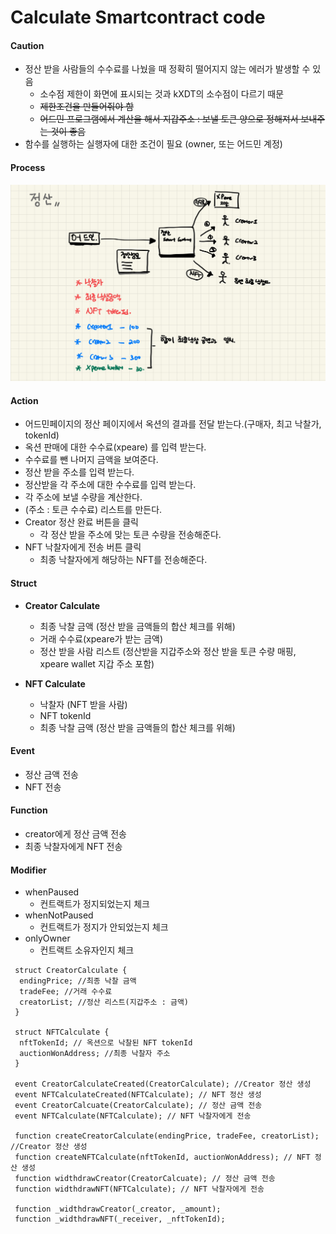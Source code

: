 # Calculate Smartcontract code 

#### Caution

- 정산 받을 사람들의 수수료를 나눴을 때 정확히 떨어지지 않는 에러가 발생할 수 있음
  - 소수점 제한이 화면에 표시되는 것과 kXDT의 소수점이 다르기 때문 
  - ~~제한조건을 만들어줘야 함~~
  - ~~어드민 프로그램에서 계산을 해서 지갑주소 : 보낼 토큰 양으로 정해져서 보내주는 것이 좋음~~
- 함수를 실행하는 실행자에 대한 조건이 필요 (owner, 또는 어드민 계정)

#### Process

![Calculate Process](./img/calculate_process.jpg)

#### Action 

- 어드민페이지의 정산 페이지에서 옥션의 결과를 전달 받는다.(구매자, 최고 낙찰가, tokenId)
- 옥션 판매에 대한 수수료(xpeare) 를 입력 받는다.
- 수수료를 뺀 나머지 금액을 보여준다. 
- 정산 받을 주소를 입력 받는다. 
- 정산받을 각 주소에 대한 수수료를 입력 받는다.
- 각 주소에 보낼 수량을 계산한다. 
- (주소 : 토큰 수수료) 리스트를 만든다. 
- Creator 정산 완료 버튼을 클릭
  - 각 정산 받을 주소에 맞는 토큰 수량을 전송해준다.
- NFT 낙찰자에게 전송 버튼 클릭 
  - 최종 낙찰자에게 해당하는 NFT를 전송해준다.

#### Struct 

- **Creator Calculate**
  - 최종 낙찰 금액 (정산 받을 금액들의 합산 체크를 위해)
  - 거래 수수료(xpeare가 받는 금액)
  - 정산 받을 사람 리스트 (정산받을 지갑주소와 정산 받을 토큰 수량 매핑, xpeare wallet 지갑 주소 포함)

- **NFT Calculate**
  - 낙찰자 (NFT 받을 사람)
  - NFT tokenId
  - 최종 낙찰 금액 (정산 받을 금액들의 합산 체크를 위해)

#### Event

- 정산 금액 전송 
- NFT 전송 

#### Function

- creator에게 정산 금액 전송
- 최종 낙찰자에게 NFT 전송 

#### Modifier 

- whenPaused
  - 컨트랙트가 정지되었는지 체크
- whenNotPaused
  - 컨트랙트가 정지가 안되었는지 체크
- onlyOwner
  - 컨트랙트 소유자인지 체크 

```
 struct CreatorCalculate {
  endingPrice; //최종 낙찰 금액 
  tradeFee; //거래 수수료 
  creatorList; //정산 리스트(지갑주소 : 금액)
 }
 
 struct NFTCalculate {
  nftTokenId; // 옥션으로 낙찰된 NFT tokenId
  auctionWonAddress; //최종 낙찰자 주소 
 }
 
 event CreatorCalculateCreated(CreatorCalculate); //Creator 정산 생성 
 event NFTCalculateCreated(NFTCalculate); // NFT 정산 생성
 event CreatorCalcuate(CreatorCalculate); // 정산 금액 전송  
 event NFTCalculate(NFTCalculate); // NFT 낙찰자에게 전송

 function createCreatorCalculate(endingPrice, tradeFee, creatorList); //Creator 정산 생성 
 function createNFTCalculate(nftTokenId, auctionWonAddress); // NFT 정산 생성
 function widthdrawCreator(CreatorCalcuate); // 정산 금액 전송
 function widthdrawNFT(NFTCalculate); // NFT 낙찰자에게 전송
 
 function _widthdrawCreator(_creator, _amount);
 function _widthdrawNFT(_receiver, _nftTokenId);
```


